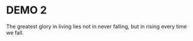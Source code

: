 # DEMO 2

The greatest glory in living lies not in never falling,
but in rising every time we fall. 